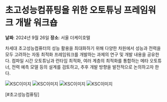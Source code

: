 <!-- TODO url 변경 -->

# 초고성능컴퓨팅을 위한 오토튜닝 프레임워크 개발 워크숍

**날짜**: 2024년 9월 26일
**장소**: 서울 더케이호텔

차세대 초고성능컴퓨터의 성능 활용을 최대화하기 위해 다양한 차원에서 성능과 전력을 모두 고려하는 자동 최적화 프레임워크를 개발하는 과제의 연구 및 개발 내용을 공유한다. 컴파일 시간 오토튜닝과 런타임 최적화, 여러 계층의 최적화를 통합하는 메타 오토튜너, 전력 예측 모델 등의 설계를 검토하고, 추후 개발 방향을 발전적으로 논의하고자 한다.

![KSC이미지](https://project-hyperf.github.io/data/events/posts/event/images/240926image7.jpg)
![KSC이미지](https://project-hyperf.github.io/data/events/posts/event/images/240926image43.jpg)
![KSC이미지](https://project-hyperf.github.io/data/events/posts/event/images/240926image14.jpg)
![KSC이미지](https://project-hyperf.github.io/data/events/posts/event/images/240926image26.jpg)

[#초고성능컴퓨팅]
